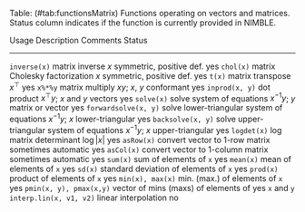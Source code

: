 Table: (\#tab:functionsMatrix) Functions operating on vectors and matrices. Status column indicates if the function is currently
provided in NIMBLE.

  Usage                   Description                                Comments                         Status
  ----------------------- ------------------------------------------ -------------------------------- ------  
  `inverse(x)`            matrix inverse                             $x$ symmetric, positive def.     yes
  `chol(x)`               matrix Cholesky factorization              $x$ symmetric, positive def.     yes
  `t(x)`                  matrix transpose                           $x^\top$                         yes
  `x%*%y`                 matrix multiply                            $xy$; $x$, $y$ conformant        yes
  `inprod(x, y)`          dot product                                $x^\top y$; $x$ and $y$ vectors  yes
  `solve(x)`              solve system of equations                  $x^{-1} y$; $y$ matrix or vector yes
  `forwardsolve(x, y)`    solve lower-triangular system of equations $x^{-1} y$; $x$ lower-triangular yes
  `backsolve(x, y)`       solve upper-triangular system of equations $x^{-1} y$; $x$ upper-triangular yes
  `logdet(x)`             log matrix determinant                     $\log|x|$                        yes
  `asRow(x)`              convert vector to 1-row matrix             sometimes automatic              yes
  `asCol(x)`              convert vector to 1-column matrix          sometimes automatic              yes
  `sum(x)`                sum of elements of `x`                                                      yes
  `mean(x)`               mean of elements of `x`                                                     yes
  `sd(x)`                 standard deviation of elements of `x`                                       yes
  `prod(x)`               product of elements of `x`                                                  yes
  `min(x), max(x)`        min. (max.) of elements of `x`                                              yes
  `pmin(x, y), pmax(x,y)` vector of mins (maxs) of elements of                                        yes
                          `x` and `y`
  `interp.lin(x, v1, v2)` linear interpolation                                                        no
